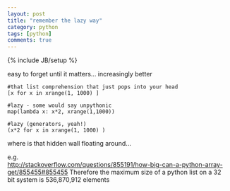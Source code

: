```yaml
---
layout: post
title: "remember the lazy way"
category: python
tags: [python]
comments: true
---
```

{% include JB/setup %}

easy to forget until it matters... increasingly better
  
```
#that list comprehension that just pops into your head
[x for x in xrange(1, 1000) ]

#lazy - some would say unpythonic
map(lambda x: x*2, xrange(1,1000))

#lazy (generators, yeah!)
(x*2 for x in xrange(1, 1000) )

```

where is that hidden wall floating around...
  
e.g.  
<http://stackoverflow.com/questions/855191/how-big-can-a-python-array-get/855455#855455>
	Therefore the maximum size of a python list on a 32 bit system is 536,870,912 elements
